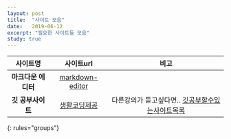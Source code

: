 ```yaml
---
layout: post
title:  "사이트 모음"
date:   2019-06-12
excerpt: "필요한 사이트들 모음"
study: true
---
```





| 사이트명 | 사이트url | 비고 |
|:-------:|:-------:|:-------:|
| **마크다운 에디터** | [markdown-editor](https://jbt.github.io/markdown-editor) |  |
| **깃 공부사이트** | [생활코딩제공](https://opentutorials.org/course/1492/8035) | 다른강의가 듣고싶다면.. [깃공부할수있는사이트목록](https://sunnykwak.tistory.com/97) |
{: rules="groups"}
